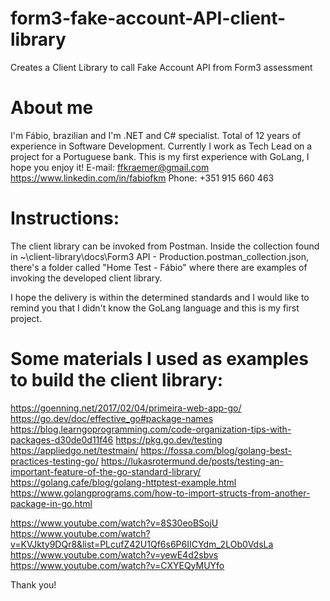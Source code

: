 # form3-fake-account-API-client-library
Creates a Client Library to call Fake Account API from Form3 assessment

# About me
I'm Fábio, brazilian and I'm .NET and C# specialist. Total of 12 years of experience in Software Development. Currently I work as Tech Lead on a project for a Portuguese bank. This is my first experience with GoLang, I hope you enjoy it!
E-mail: ffkraemer@gmail.com
https://www.linkedin.com/in/fabiofkm
Phone: +351 915 660 463

# Instructions:
The client library can be invoked from Postman. Inside the collection found in ~\client-library\docs\Form3 API - Production.postman_collection.json, there's a folder called "Home Test - Fábio" where there are examples of invoking the developed client library.

I hope the delivery is within the determined standards and I would like to remind you that I didn't know the GoLang language and this is my first project.

# Some materials I used as examples to build the client library:

https://goenning.net/2017/02/04/primeira-web-app-go/
https://go.dev/doc/effective_go#package-names
https://blog.learngoprogramming.com/code-organization-tips-with-packages-d30de0d11f46
https://pkg.go.dev/testing
https://appliedgo.net/testmain/
https://fossa.com/blog/golang-best-practices-testing-go/
https://lukasrotermund.de/posts/testing-an-important-feature-of-the-go-standard-library/
https://golang.cafe/blog/golang-httptest-example.html
https://www.golangprograms.com/how-to-import-structs-from-another-package-in-go.html

https://www.youtube.com/watch?v=8S30eoBSojU
https://www.youtube.com/watch?v=KVJkty9DQr8&list=PLcufZ42U1Qf6s6P6IICYdm_2LOb0VdsLa
https://www.youtube.com/watch?v=yewE4d2sbvs
https://www.youtube.com/watch?v=CXYEQyMUYfo

Thank you!
